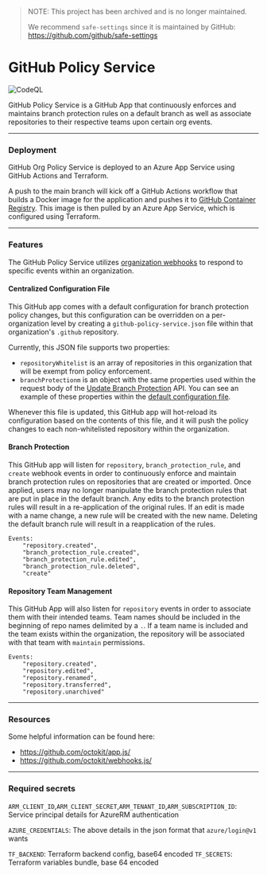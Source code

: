 >NOTE: This project has been archived and is no longer maintained.
>
>We recommend `safe-settings` since it is maintained by GitHub: https://github.com/github/safe-settings

# GitHub Policy Service

![CodeQL](https://github.com/liatrio-enterprise/github-policy-service/actions/workflows/codeql-analysis.yml/badge.svg)

GitHub Policy Service is a GitHub App that continuously enforces and maintains branch protection rules on a default branch
as well as associate repositories to their respective teams upon certain org events.

---

### Deployment

GitHub Org Policy Service is deployed to an Azure App Service using GitHub Actions and Terraform.

A push to the main branch will kick off a GitHub Actions workflow that builds a Docker image for the application and
pushes it to [GitHub Container Registry](https://docs.github.com/en/packages/working-with-a-github-packages-registry/working-with-the-container-registry).
This image is then pulled by an Azure App Service, which is configured using Terraform.

---

### Features

The GitHub Policy Service utilizes [organization webhooks](https://docs.github.com/en/rest/orgs/webhooks) to respond to
specific events within an organization.

#### Centralized Configuration File

This GitHub app comes with a default configuration for branch protection policy changes, but this configuration can be overridden
on a per-organization level by creating a `github-policy-service.json` file within that organization's `.github` repository.

Currently, this JSON file supports two properties:

- `repositoryWhitelist` is an array of repositories in this organization that will be exempt from policy enforcement.
- `branchProtectionm` is an object with the same properties used within the request body of the [Update Branch Protection](https://docs.github.com/en/rest/branches/branch-protection#update-branch-protection)
  API. You can see an example of these properties within the [default configuration file](https://github.com/liatrio-enterprise/github-policy-service/blob/main/src/config/default.js).

Whenever this file is updated, this GitHub app will hot-reload its configuration based on the contents of this file, and
it will push the policy changes to each non-whitelisted repository within the organization.

#### Branch Protection

This GitHub app will listen for `repository`, `branch_protection_rule`, and `create` webhook events in order to continuously
enforce and maintain branch protection rules on repositories that are created or imported. Once applied, users may no longer
manipulate the branch protection rules that are put in place in the default branch. Any edits to the branch protection rules
will result in a re-application of the original rules. If an edit is made with a name change, a new rule will be created with
the new name. Deleting the default branch rule will result in a reapplication of the rules.

```
Events:
    "repository.created",
    "branch_protection_rule.created",
    "branch_protection_rule.edited",
    "branch_protection_rule.deleted",
    "create"
```

#### Repository Team Management

This GitHub App will also listen for `repository` events in order to associate them with their intended teams. Team names
should be included in the beginning of repo names delimited by a `.`. If a team name is included and the team exists within
the organization, the repository will be associated with that team with `maintain` permissions. 

```
Events:
    "repository.created",
    "repository.edited",
    "repository.renamed",
    "repository.transferred",
    "repository.unarchived"
```

---

### Resources

Some helpful information can be found here:
- https://github.com/octokit/app.js/
- https://github.com/octokit/webhooks.js/

---

### Required secrets

`ARM_CLIENT_ID`,`ARM_CLIENT_SECRET`,`ARM_TENANT_ID`,`ARM_SUBSCRIPTION_ID`: Service principal details for AzureRM authentication

`AZURE_CREDENTIALS`: The above details in the json format that `azure/login@v1` wants 

`TF_BACKEND`: Terraform backend config, base64 encoded
`TF_SECRETS`: Terraform variables bundle, base 64 encoded
